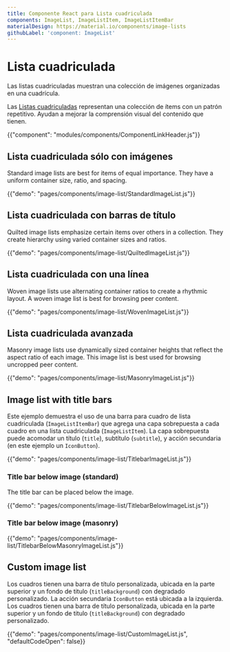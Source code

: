 ```yaml
---
title: Componente React para Lista cuadriculada
components: ImageList, ImageListItem, ImageListItemBar
materialDesign: https://material.io/components/image-lists
githubLabel: 'component: ImageList'
---
```


# Lista cuadriculada

<p class="description">Las listas cuadriculadas muestran una colección de imágenes organizadas en una cuadrícula.</p>

Las [Listas cuadriculadas](https://material.io/design/components/image-lists.html) representan una colección de ítems con un patrón repetitivo. Ayudan a mejorar la comprensión visual del contenido que tienen.

{{"component": "modules/components/ComponentLinkHeader.js"}}

## Lista cuadriculada sólo con imágenes

Standard image lists are best for items of equal importance. They have a uniform container size, ratio, and spacing.

{{"demo": "pages/components/image-list/StandardImageList.js"}}

## Lista cuadriculada con barras de título

Quilted image lists emphasize certain items over others in a collection. They create hierarchy using varied container sizes and ratios.

{{"demo": "pages/components/image-list/QuiltedImageList.js"}}

## Lista cuadriculada con una línea

Woven image lists use alternating container ratios to create a rhythmic layout. A woven image list is best for browsing peer content.

{{"demo": "pages/components/image-list/WovenImageList.js"}}

## Lista cuadriculada avanzada

Masonry image lists use dynamically sized container heights that reflect the aspect ratio of each image. This image list is best used for browsing uncropped peer content.

{{"demo": "pages/components/image-list/MasonryImageList.js"}}

## Image list with title bars

Este ejemplo demuestra el uso de una barra para cuadro de lista cuadriculada (`ImageListItemBar`) que agrega una capa sobrepuesta a cada cuadro en una lista cuadriculada (`ImageListItem`). La capa sobrepuesta puede acomodar un título (`title`), subtítulo (`subtitle`), y acción secundaria (en este ejemplo un `IconButton`).

{{"demo": "pages/components/image-list/TitlebarImageList.js"}}

### Title bar below image (standard)

The title bar can be placed below the image.

{{"demo": "pages/components/image-list/TitlebarBelowImageList.js"}}

### Title bar below image (masonry)

{{"demo": "pages/components/image-list/TitlebarBelowMasonryImageList.js"}}

## Custom image list

Los cuadros tienen una barra de título personalizada, ubicada en la parte superior y un fondo de titulo (`titleBackground`) con degradado personalizado. La acción secundaria `IconButton` está ubicada a la izquierda. Los cuadros tienen una barra de título personalizada, ubicada en la parte superior y un fondo de titulo (`titleBackground`) con degradado personalizado.

{{"demo": "pages/components/image-list/CustomImageList.js", "defaultCodeOpen": false}}